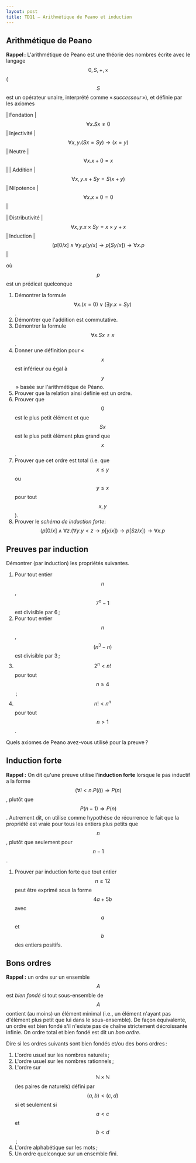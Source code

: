 ```yaml
---
layout: post
title: TD11 – Arithmétique de Peano et induction
---
```



## Arithmétique de Peano

**Rappel :** L'arithmétique de Peano est une théorie des nombres
écrite avec le langage $$0,S,+,×$$ ($$S$$ est un opérateur unaire,
interprété comme « *successeur* »), et définie par les axiomes

| Fondation | $$∀x.Sx≠0$$ | Injectivité | $$∀x,y.(Sx=Sy)→(x=y)$$ | Neutre | $$∀x.x+0=x$$ |
| Addition  | $$∀x,y.x+Sy=S(x+y)$$ | Nilpotence | $$∀x.x×0=0$$ |

| Distributivité | $$∀x,y.x×Sy=x×y+x$$ | Induction | $$\bigl(p[0/x] ∧ ∀y.p[y/x] → p[Sy/x]\bigr) → ∀x.p$$ |

où $$p$$ est un prédicat quelconque


1. Démontrer la formule $$∀x.(x=0)∨(∃y.x=Sy)$$.
2. Démontrer que l'addition est commutative.
3. Démontrer la formule $$∀x.Sx≠x$$.
3. Donner une définition pour « $$x$$ est inférieur ou égal à $$y$$ »
   basée sur l'arithmétique de Péano.
4. Prouver que la relation ainsi définie est un ordre.
5. Prouver que $$0$$ est le plus petit élément et que $$Sx$$ est le
   plus petit élément plus grand que $$x$$.
6. Prouver que cet ordre est total (i.e. que $$x≤y$$ ou $$y≤x$$ pour
   tout $$x,y$$).
7. Prouver le *schéma de induction forte*:
   $$\bigl(p[0/x] ∧ ∀z.(∀y.y<z→p[y/x])→p[Sz/x]\bigr)→∀x.p$$



## Preuves par induction

Démontrer (par induction) les propriétés suivantes.

1. Pour tout entier $$n$$, $$7^n - 1$$ est divisible par 6 ;
1. Pour tout entier $$n$$, $$(n^3 - n)$$ est divisible par 3 ;
1. $$2^n < n!$$ pour tout $$n\ge 4$$ ;
1. $$n! < n^n$$ pour tout $$n > 1$$.

Quels axiomes de Peano avez-vous utilisé pour la preuve ?

## Induction forte

**Rappel :** On dit qu'une preuve utilise l'**induction forte** lorsque le pas inductif a la forme $$(\forall i < n. P(i))\Rightarrow P(n)$$, plutôt que $$P(n-1)\Rightarrow P(n)$$. Autrement dit, on utilise comme hypothèse de récurrence le fait que la propriété est vraie pour tous les entiers plus petits que $$n$$, plutôt que seulement pour $$n-1$$. 

1. Prouver par induction forte que tout entier $$n \ge 12$$ peut être
   exprimé sous la forme $$4a+5b$$ avec $$a$$ et $$b$$ des entiers
   positifs.


## Bons ordres

**Rappel :** un ordre sur un ensemble $$A$$ est *bien fondé* si tout
sous-ensemble de $$A$$ contient (au moins) un élément minimal (i.e.,
un élément n'ayant pas d'élément plus petit que lui dans le
sous-ensemble). De façon équivalente, un ordre est bien fondé s'il
n'existe pas de chaîne strictement décroissante infinie. On ordre
total et bien fondé est dit un *bon ordre*.

Dire si les ordres suivants sont bien fondés et/ou des bons ordres :

1. L'ordre usuel sur les nombres naturels ;
1. L'ordre usuel sur les nombres rationnels ;
1. L'ordre sur $$\mathbb{N}\times\mathbb{N}$$ (les paires de naturels)
   défini par $$(a,b)<(c,d)$$ si et seulement si $$a<c$$ et $$b<d$$ ;
1. L'ordre alphabétique sur les mots ;
1. Un ordre quelconque sur un ensemble fini.

